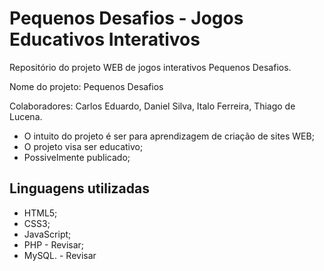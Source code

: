 <h1>Pequenos Desafios - Jogos Educativos Interativos</h1>

<p>Repositório do projeto WEB de jogos interativos Pequenos Desafios.</p>

<p>Nome do projeto: Pequenos Desafios</p>
<p>Colaboradores: Carlos Eduardo, Daniel Silva, Italo Ferreira, Thiago de Lucena.</p>

<ul>
  <li>O intuito do projeto é ser para aprendizagem de criação de sites WEB;</li>
  <li>O projeto visa ser educativo;</li>
  <li>Possivelmente publicado;</li>
</ul>

<h2>Linguagens utilizadas</h2>

<ul>
  <li>HTML5;</li>
  <li>CSS3;</li>
  <li>JavaScript;</li>
  <li>PHP - Revisar;</li>
  <li>MySQL. - Revisar</li>
</ul>
